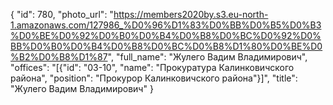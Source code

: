 {
    "id": 780,
    "photo_url": "https://members2020by.s3.eu-north-1.amazonaws.com/127986_%D0%96%D1%83%D0%BB%D0%B5%D0%B3%D0%BE%D0%92%D0%B0%D0%B4%D0%B8%D0%BC%D0%92%D0%BB%D0%B0%D0%B4%D0%B8%D0%BC%D0%B8%D1%80%D0%BE%D0%B2%D0%B8%D1%87",
    "full_name": "Жулего Вадим Владимирович",
    "offices": "[{\"id\": \"03-10\", \"name\": \"Прокуратура Калинковичского района\", \"position\": \"Прокурор Калинковичского района\"}]",
    "title": "Жулего Вадим Владимирович"
}